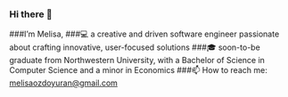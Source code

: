 ### Hi there 👋

###I’m Melisa, 
 ###💻 a creative and driven software engineer passionate about crafting innovative, user-focused solutions
 ###🎓  soon-to-be graduate from Northwestern University, with a Bachelor of Science in Computer Science and a minor in Economics
 ###📫 How to reach me: melisaozdoyuran@gmail.com
 


<!--
**melisaozdoyuran2001/melisaozdoyuran2001** is a ✨ _special_ ✨ repository because its `README.md` (this file) appears on your GitHub profile.

Here are some ideas to get you started:

- 🔭 I’m currently working on ...
- 🌱 I’m currently learning ...
- 👯 I’m looking to collaborate on ...
- 🤔 I’m looking for help with ...
- 💬 Ask me about ...
- 📫 How to reach me: ...
- 😄 Pronouns: ...
- ⚡ Fun fact: ...
-->
